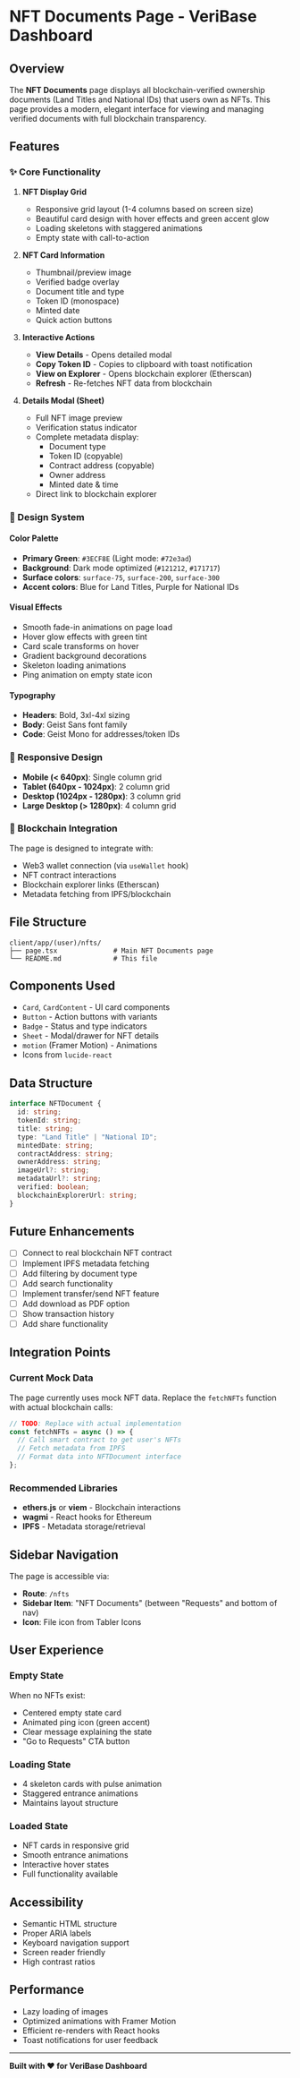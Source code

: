# NFT Documents Page - VeriBase Dashboard

## Overview

The **NFT Documents** page displays all blockchain-verified ownership documents (Land Titles and National IDs) that users own as NFTs. This page provides a modern, elegant interface for viewing and managing verified documents with full blockchain transparency.

## Features

### ✨ Core Functionality

1. **NFT Display Grid**

   - Responsive grid layout (1-4 columns based on screen size)
   - Beautiful card design with hover effects and green accent glow
   - Loading skeletons with staggered animations
   - Empty state with call-to-action

2. **NFT Card Information**

   - Thumbnail/preview image
   - Verified badge overlay
   - Document title and type
   - Token ID (monospace)
   - Minted date
   - Quick action buttons

3. **Interactive Actions**

   - **View Details** - Opens detailed modal
   - **Copy Token ID** - Copies to clipboard with toast notification
   - **View on Explorer** - Opens blockchain explorer (Etherscan)
   - **Refresh** - Re-fetches NFT data from blockchain

4. **Details Modal (Sheet)**
   - Full NFT image preview
   - Verification status indicator
   - Complete metadata display:
     - Document type
     - Token ID (copyable)
     - Contract address (copyable)
     - Owner address
     - Minted date & time
   - Direct link to blockchain explorer

### 🎨 Design System

#### Color Palette

- **Primary Green**: `#3ECF8E` (Light mode: `#72e3ad`)
- **Background**: Dark mode optimized (`#121212`, `#171717`)
- **Surface colors**: `surface-75`, `surface-200`, `surface-300`
- **Accent colors**: Blue for Land Titles, Purple for National IDs

#### Visual Effects

- Smooth fade-in animations on page load
- Hover glow effects with green tint
- Card scale transforms on hover
- Gradient background decorations
- Skeleton loading animations
- Ping animation on empty state icon

#### Typography

- **Headers**: Bold, 3xl-4xl sizing
- **Body**: Geist Sans font family
- **Code**: Geist Mono for addresses/token IDs

### 📱 Responsive Design

- **Mobile (< 640px)**: Single column grid
- **Tablet (640px - 1024px)**: 2 column grid
- **Desktop (1024px - 1280px)**: 3 column grid
- **Large Desktop (> 1280px)**: 4 column grid

### 🔐 Blockchain Integration

The page is designed to integrate with:

- Web3 wallet connection (via `useWallet` hook)
- NFT contract interactions
- Blockchain explorer links (Etherscan)
- Metadata fetching from IPFS/blockchain

## File Structure

```
client/app/(user)/nfts/
├── page.tsx              # Main NFT Documents page
└── README.md             # This file
```

## Components Used

- `Card`, `CardContent` - UI card components
- `Button` - Action buttons with variants
- `Badge` - Status and type indicators
- `Sheet` - Modal/drawer for NFT details
- `motion` (Framer Motion) - Animations
- Icons from `lucide-react`

## Data Structure

```typescript
interface NFTDocument {
  id: string;
  tokenId: string;
  title: string;
  type: "Land Title" | "National ID";
  mintedDate: string;
  contractAddress: string;
  ownerAddress: string;
  imageUrl?: string;
  metadataUrl?: string;
  verified: boolean;
  blockchainExplorerUrl: string;
}
```

## Future Enhancements

- [ ] Connect to real blockchain NFT contract
- [ ] Implement IPFS metadata fetching
- [ ] Add filtering by document type
- [ ] Add search functionality
- [ ] Implement transfer/send NFT feature
- [ ] Add download as PDF option
- [ ] Show transaction history
- [ ] Add share functionality

## Integration Points

### Current Mock Data

The page currently uses mock NFT data. Replace the `fetchNFTs` function with actual blockchain calls:

```typescript
// TODO: Replace with actual implementation
const fetchNFTs = async () => {
  // Call smart contract to get user's NFTs
  // Fetch metadata from IPFS
  // Format data into NFTDocument interface
};
```

### Recommended Libraries

- **ethers.js** or **viem** - Blockchain interactions
- **wagmi** - React hooks for Ethereum
- **IPFS** - Metadata storage/retrieval

## Sidebar Navigation

The page is accessible via:

- **Route**: `/nfts`
- **Sidebar Item**: "NFT Documents" (between "Requests" and bottom of nav)
- **Icon**: File icon from Tabler Icons

## User Experience

### Empty State

When no NFTs exist:

- Centered empty state card
- Animated ping icon (green accent)
- Clear message explaining the state
- "Go to Requests" CTA button

### Loading State

- 4 skeleton cards with pulse animation
- Staggered entrance animations
- Maintains layout structure

### Loaded State

- NFT cards in responsive grid
- Smooth entrance animations
- Interactive hover states
- Full functionality available

## Accessibility

- Semantic HTML structure
- Proper ARIA labels
- Keyboard navigation support
- Screen reader friendly
- High contrast ratios

## Performance

- Lazy loading of images
- Optimized animations with Framer Motion
- Efficient re-renders with React hooks
- Toast notifications for user feedback

---

**Built with ❤️ for VeriBase Dashboard**

